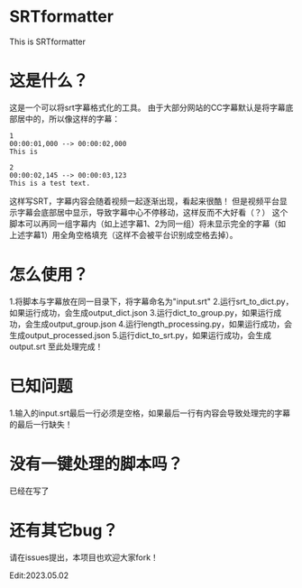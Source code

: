 # SRTformatter
This is SRTformatter
# 这是什么？
这是一个可以将srt字幕格式化的工具。
由于大部分网站的CC字幕默认是将字幕底部居中的，所以像这样的字幕：
```
1
00:00:01,000 --> 00:00:02,000
This is

2
00:00:02,145 --> 00:00:03,123
This is a test text.
```
这样写SRT，字幕内容会随着视频一起逐渐出现，看起来很酷！
但是视频平台显示字幕会底部居中显示，导致字幕中心不停移动，这样反而不大好看（？）
这个脚本可以再同一组字幕内（如上述字幕1、2为同一组）将未显示完全的字幕（如上述字幕1）用全角空格填充（这样不会被平台识别成空格去掉）。

# 怎么使用？
1.将脚本与字幕放在同一目录下，将字幕命名为"input.srt"
2.运行srt_to_dict.py，如果运行成功，会生成output_dict.json
3.运行dict_to_group.py，如果运行成功，会生成output_group.json
4.运行length_processing.py，如果运行成功，会生成output_processed.json
5.运行dict_to_srt.py，如果运行成功，会生成output.srt
至此处理完成！

# 已知问题
1.输入的input.srt最后一行必须是空格，如果最后一行有内容会导致处理完的字幕的最后一行缺失！

# 没有一键处理的脚本吗？
已经在写了

# 还有其它bug？
请在issues提出，本项目也欢迎大家fork！

Edit:2023.05.02
